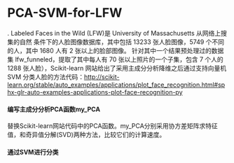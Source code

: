 # PCA-SVM-for-LFW
. Labeled Faces in the Wild (LFW)是 University of Massachusetts 从网络上搜集的自然
条件下的人脸图像数据库，其中包括 13233 张人脸图像，5749 个不同的人，其中
1680 人有 2 张以上的脸部图像。 针对其中一个结果预处理过的数据集
lfw_funneled，提取了其中每人有 70 张以上照片的一个子集，包含 7 个人的 1288
张人脸），Scikit-learn 网站给出了采用主成分分析降维之后通过支持向量机 SVM
分类人脸的方法代码：http://scikit-learn.org/stable/auto_examples/applications/plot_face_recognition.html#sphx-glr-auto-examples-applications-plot-face-recognition-py

#### 编写主成分分析PCA函数my_PCA
替换Scikit-learn网站代码中的PCA函数。my_PCA分别采用协方差矩阵求特征值，和奇异值分解(SVD)两种方法，比较它们的计算速度。

#### 通过SVM进行分类
